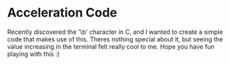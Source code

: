 # Acceleration Code
Recently discovered the '\b' character in C, and I wanted to create a simple code that makes use of this.
Theres nothing special about it, but seeing the value increasing in the terminal felt really cool to me. Hope you have fun playing with this :)
